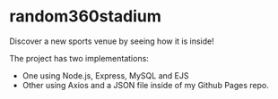# random360stadium
Discover a new sports venue by seeing how it is inside! 

The project has two implementations: 
- One using Node.js, Express, MySQL and EJS
- Other using Axios and a JSON file inside of my Github Pages repo.


